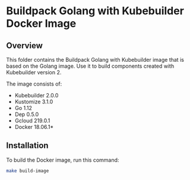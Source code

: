 # Buildpack Golang with Kubebuilder Docker Image

## Overview

This folder contains the Buildpack Golang with Kubebuilder image that is based on the Golang image. Use it to build components created with Kubebuilder version 2.

The image consists of:

- Kubebuilder 2.0.0
- Kustomize 3.1.0
- Go 1.12
- Dep 0.5.0
- Gcloud 219.0.1
- Docker 18.06.1*

## Installation

To build the Docker image, run this command:

```bash
make build-image
```
